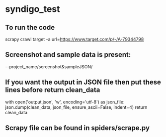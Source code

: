 # syndigo_test

## To run the code 

scrapy crawl target -a url=https://www.target.com/p/-/A-79344798


## Screenshot and sample data is present:

--project_name/screenshot&sampleJSON/

## If you want the output in JSON file then put these lines before return clean_data

with open('output.json', 'w', encoding='utf-8') as json_file:
    json.dump(clean_data, json_file, ensure_ascii=False, indent=4)
return clean_data

## Scrapy file can be found in spiders/scrape.py